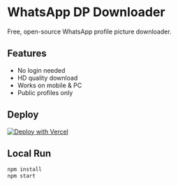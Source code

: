 # WhatsApp DP Downloader

Free, open-source WhatsApp profile picture downloader.

## Features
- No login needed
- HD quality download
- Works on mobile & PC
- Public profiles only

## Deploy

[![Deploy with Vercel](https://vercel.com/button)](https://vercel.com/new/clone?repo-url=https://github.com/yourusername/wa-dp-downloader)

## Local Run
```bash
npm install
npm start
